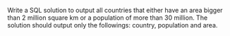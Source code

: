 Write a SQL solution to output all countries that either have an area bigger than 2 million square km or a population of more than 30 million. The solution should output 
only the followings: country, population and area.



